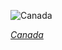 
![Canada](https://www.gstatic.com/prettyearth/assets/full/2149.jpg)

*[Canada](https://www.google.com/maps/@62.614732,-82.842375,12z/data=!3m1!1e3)*
